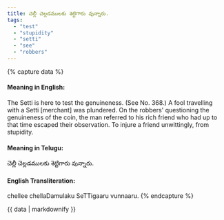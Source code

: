 ```yaml
---
title: చెల్లీ చెల్లడములకు శెట్టిగారు వున్నారు.
tags:
  - "test"
  - "stupidity"
  - "setti"
  - "see"
  - "robbers"
---
```


{% capture data %}
#### Meaning in English:
The Setti is here to test the genuineness.
(See No. 368.)
A fool travelling with a Setti [merchant] was plundered. On the robbers' questioning the genuineness of the coin, the man referred to his rich friend who had up to that time escaped their observation.
To injure a friend unwittingly, from stupidity.

#### Meaning in Telugu:
చెల్లీ చెల్లడములకు శెట్టిగారు వున్నారు.

#### English Transliteration:
chellee chellaDamulaku SeTTigaaru vunnaaru.
{% endcapture %}

<div class="notice">{{ data | markdownify }}</div>

